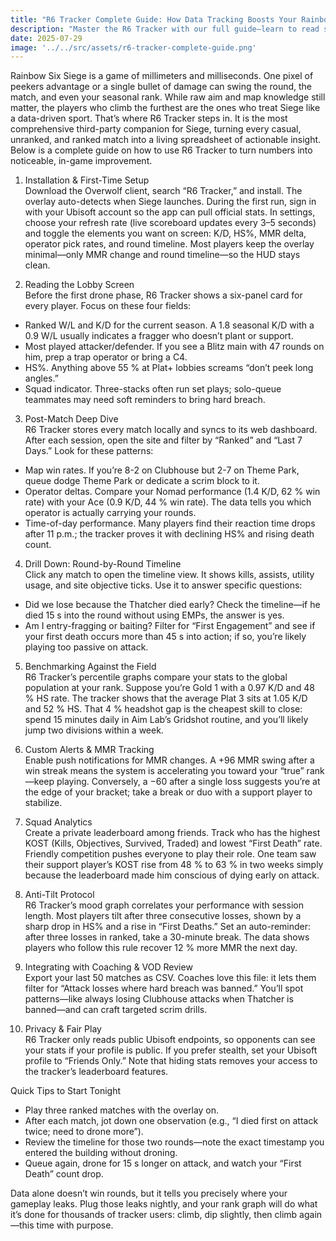 ```yaml
---
title: "R6 Tracker Complete Guide: How Data Tracking Boosts Your Rainbow Six Siege Skills"
description: "Master the R6 Tracker with our full guide—learn to read stats, analyze match data, and climb the ranks in Rainbow Six Siege using proven data-driven tactics."
date: 2025-07-29
image: '../../src/assets/r6-tracker-complete-guide.png'
---
```

Rainbow Six Siege is a game of millimeters and milliseconds. One pixel of peekers advantage or a single bullet of damage can swing the round, the match, and even your seasonal rank. While raw aim and map knowledge still matter, the players who climb the furthest are the ones who treat Siege like a data-driven sport. That’s where R6 Tracker steps in. It is the most comprehensive third-party companion for Siege, turning every casual, unranked, and ranked match into a living spreadsheet of actionable insight. Below is a complete guide on how to use R6 Tracker to turn numbers into noticeable, in-game improvement.

1. Installation & First-Time Setup  
Download the Overwolf client, search “R6 Tracker,” and install. The overlay auto-detects when Siege launches. During the first run, sign in with your Ubisoft account so the app can pull official stats. In settings, choose your refresh rate (live scoreboard updates every 3–5 seconds) and toggle the elements you want on screen: K/D, HS%, MMR delta, operator pick rates, and round timeline. Most players keep the overlay minimal—only MMR change and round timeline—so the HUD stays clean.

2. Reading the Lobby Screen  
Before the first drone phase, R6 Tracker shows a six-panel card for every player. Focus on these four fields:  
- Ranked W/L and K/D for the current season. A 1.8 seasonal K/D with a 0.9 W/L usually indicates a fragger who doesn’t plant or support.  
- Most played attacker/defender. If you see a Blitz main with 47 rounds on him, prep a trap operator or bring a C4.  
- HS%. Anything above 55 % at Plat+ lobbies screams “don’t peek long angles.”  
- Squad indicator. Three-stacks often run set plays; solo-queue teammates may need soft reminders to bring hard breach.

3. Post-Match Deep Dive  
R6 Tracker stores every match locally and syncs to its web dashboard. After each session, open the site and filter by “Ranked” and “Last 7 Days.” Look for these patterns:  
- Map win rates. If you’re 8-2 on Clubhouse but 2-7 on Theme Park, queue dodge Theme Park or dedicate a scrim block to it.  
- Operator deltas. Compare your Nomad performance (1.4 K/D, 62 % win rate) with your Ace (0.9 K/D, 44 % win rate). The data tells you which operator is actually carrying your rounds.  
- Time-of-day performance. Many players find their reaction time drops after 11 p.m.; the tracker proves it with declining HS% and rising death count.

4. Drill Down: Round-by-Round Timeline  
Click any match to open the timeline view. It shows kills, assists, utility usage, and site objective ticks. Use it to answer specific questions:  
- Did we lose because the Thatcher died early? Check the timeline—if he died 15 s into the round without using EMPs, the answer is yes.  
- Am I entry-fragging or baiting? Filter for “First Engagement” and see if your first death occurs more than 45 s into action; if so, you’re likely playing too passive on attack.

5. Benchmarking Against the Field  
R6 Tracker’s percentile graphs compare your stats to the global population at your rank. Suppose you’re Gold 1 with a 0.97 K/D and 48 % HS rate. The tracker shows that the average Plat 3 sits at 1.05 K/D and 52 % HS. That 4 % headshot gap is the cheapest skill to close: spend 15 minutes daily in Aim Lab’s Gridshot routine, and you’ll likely jump two divisions within a week.

6. Custom Alerts & MMR Tracking  
Enable push notifications for MMR changes. A +96 MMR swing after a win streak means the system is accelerating you toward your “true” rank—keep playing. Conversely, a −60 after a single loss suggests you’re at the edge of your bracket; take a break or duo with a support player to stabilize.

7. Squad Analytics  
Create a private leaderboard among friends. Track who has the highest KOST (Kills, Objectives, Survived, Traded) and lowest “First Death” rate. Friendly competition pushes everyone to play their role. One team saw their support player’s KOST rise from 48 % to 63 % in two weeks simply because the leaderboard made him conscious of dying early on attack.

8. Anti-Tilt Protocol  
R6 Tracker’s mood graph correlates your performance with session length. Most players tilt after three consecutive losses, shown by a sharp drop in HS% and a rise in “First Deaths.” Set an auto-reminder: after three losses in ranked, take a 30-minute break. The data shows players who follow this rule recover 12 % more MMR the next day.

9. Integrating with Coaching & VOD Review  
Export your last 50 matches as CSV. Coaches love this file: it lets them filter for “Attack losses where hard breach was banned.” You’ll spot patterns—like always losing Clubhouse attacks when Thatcher is banned—and can craft targeted scrim drills.

10. Privacy & Fair Play  
R6 Tracker only reads public Ubisoft endpoints, so opponents can see your stats if your profile is public. If you prefer stealth, set your Ubisoft profile to “Friends Only.” Note that hiding stats removes your access to the tracker’s leaderboard features.

Quick Tips to Start Tonight  
- Play three ranked matches with the overlay on.  
- After each match, jot down one observation (e.g., “I died first on attack twice; need to drone more”).  
- Review the timeline for those two rounds—note the exact timestamp you entered the building without droning.  
- Queue again, drone for 15 s longer on attack, and watch your “First Death” count drop.

Data alone doesn’t win rounds, but it tells you precisely where your gameplay leaks. Plug those leaks nightly, and your rank graph will do what it’s done for thousands of tracker users: climb, dip slightly, then climb again—this time with purpose.